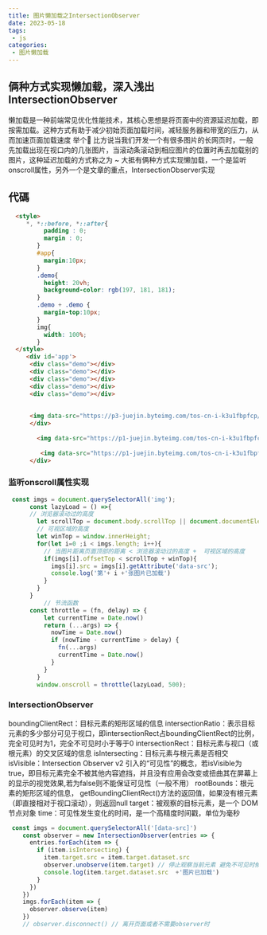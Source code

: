 ```yaml
---
title: 图片懒加载之IntersectionObserver 
date: 2023-05-18
tags:
 - js
categories:
 - 图片懒加载
---
```


## 俩种方式实现懒加载，深入浅出IntersectionObserver

懒加载是一种前端常见优化性能技术，其核心思想是将页面中的资源延迟加载，即按需加载。这种方式有助于减少初始页面加载时间，减轻服务器和带宽的压力，从而加速页面加载速度
举个🌰
比方说当我们开发一个有很多图片的长网页时，一般先加载出现在视口内的几张图片，当滚动条滚动到相应图片的位置时再去加载别的图片，这种延迟加载的方式称之为 ~
大抵有俩种方式实现懒加载，一个是监听onscroll属性，另外一个是文章的重点，IntersectionObserver实现

## 代碼

````html
  <style>
     *, *::before, *::after{
          padding : 0;
          margin : 0;
        }
        #app{
          margin:10px;
        }
        .demo{
          height: 20vh;
          background-color: rgb(197, 181, 181);
        }
        .demo + .demo {
          margin-top:10px;
        }
        img{
          width: 100%;
        }
  </style>
     <div id='app'>
      <div class="demo"></div>
      <div class="demo"></div>
      <div class="demo"></div>
      <div class="demo"></div>
      <div class="demo"></div>
      
      
      <img data-src="https://p3-juejin.byteimg.com/tos-cn-i-k3u1fbpfcp/05539d7daa484ef3a08a5c6267594698~tplv-k3u1fbpfcp-jj-mark:0:0:0:0:q75.image#?w=1280&h=717&s=862809&e=png&a=1&b=23201d"/>
      </div>
      
        <img data-src="https://p1-juejin.byteimg.com/tos-cn-i-k3u1fbpfcp/ccd400a2b39a4c05bb75681ba12525f1~tplv-k3u1fbpfcp-jj-mark:0:0:0:0:q75.image#?w=1280&h=717&s=699777&e=png&a=1&b=daa909"/>
      
         <img data-src="https://p1-juejin.byteimg.com/tos-cn-i-k3u1fbpfcp/8ddb49cccb76437babff4fbbffa11cbd~tplv-k3u1fbpfcp-jj-mark:0:0:0:0:q75.image#?w=1280&h=717&s=670428&e=png&a=1&b=171514"/>
      </div>
````

### 监听onscroll属性实现
````js
 const imgs = document.querySelectorAll('img');
      const lazyLoad = () =>{
      // 浏览器滚动过的高度
        let scrollTop = document.body.scrollTop || document.documentElement.scrollTop;
        // 可视区域的高度
        let winTop = window.innerHeight; 
        for(let i=0 ;i < imgs.length; i++){
          // 当图片距离页面顶部的距离 < 浏览器滚动过的高度 +  可视区域的高度
          if(imgs[i].offsetTop < scrollTop + winTop){
            imgs[i].src = imgs[i].getAttribute('data-src');
            console.log('第'+ i +'张图片已加载')
          } 
        }
      }
          // 节流函数
      const throttle = (fn, delay) => {
          let currentTime = Date.now()
          return (...args) => {
            nowTime = Date.now()
            if (nowTime - currentTime > delay) {
              fn(...args)
              currentTime = Date.now()
            }
          }
        }
        window.onscroll = throttle(lazyLoad, 500);
````

### IntersectionObserver
boundingClientRect：目标元素的矩形区域的信息
intersectionRatio：表示目标元素的多少部分可见于视口，即intersectionRect占boundingClientRect的比例，完全可见时为1，完全不可见时小于等于0
intersectionRect：目标元素与视口（或根元素）的交叉区域的信息
isIntersecting：目标元素与根元素是否相交
isVisible：Intersection Observer v2 引入的“可见性”的概念，若isVisible为true，即目标元素完全不被其他内容遮挡，并且没有应用会改变或扭曲其在屏幕上的显示的视觉效果,若为false则不能保证可见性（一般不用）
rootBounds：根元素的矩形区域的信息， getBoundingClientRect()方法的返回值，如果没有根元素（即直接相对于视口滚动），则返回null
target：被观察的目标元素，是一个 DOM 节点对象
time：可见性发生变化的时间，是一个高精度时间戳，单位为毫秒

````js
 const imgs = document.querySelectorAll('[data-src]')
    const observer = new IntersectionObserver(entries => {
      entries.forEach(item => {
        if (item.isIntersecting) {
          item.target.src = item.target.dataset.src 
          observer.unobserve(item.target) // 停止观察当前元素 避免不可见时候再次调用callback函数
          console.log(item.target.dataset.src  +'图片已加载')
        }
      })
    })
    imgs.forEach(item => {
      observer.observe(item)
    })
    // observer.disconnect() // 离开页面或者不需要observer时
````